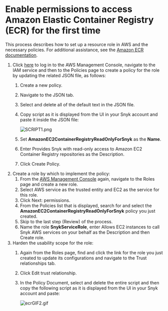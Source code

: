 # Enable permissions to access Amazon Elastic Container Registry \(ECR\) for the first time

This process describes how to set up a resource role in AWS and the necessary policies. For additional assistance, see the [Amazon ECR documentation](https://docs.aws.amazon.com/AmazonECR/latest/userguide/ecr_managed_policies.html).

1. Click [here](https://console.aws.amazon.com/iam/home?#/policies) to log in to the AWS Management Console, navigate to the IAM service and then to the Policies page to create a policy for the role by updating the related JSON file, as follows:
   1. Create a new policy.
   2. Navigate to the JSON tab.
   3. Select and delete all of the default text in the JSON file.
   4. Copy script as it is displayed from the UI in your Snyk account and paste it inside the JSON file:

      ![SCRIPT1.png](https://support.snyk.io/hc/article_attachments/360007065957/uuid-31a073be-e145-f147-01d8-f235026e0f0b-en.png)

   5. Set **AmazonEC2ContainerRegistryReadOnlyForSnyk** as the **Name**.
   6. Enter Provides Snyk with read-only access to Amazon EC2 Container Registry repositories as the Description.
   7. Click Create Policy.
2. Create a role by which to implement the policy:
   1. From the [AWS Management Console](https://aws.amazon.com/console/) again, navigate to the Roles page and create a new role.
   2. Select AWS service as the trusted entity and EC2 as the service for this role.
   3. Click Next: permissions.
   4. From the Policies list that is displayed, search for and select the **AmazonEC2ContainerRegistryReadOnlyForSnyk** policy you just created.
   5. Skip to the last step \(Review\) of the process.
   6. Name the role **SnykServiceRole**, enter Allows EC2 instances to call Snyk AWS services on your behalf as the Description and then Create role.
3. Harden the usability scope for the role:
   1. Again from the Roles page, find and click the link for the role you just created to update its configurations and navigate to the Trust relationships tab.
   2. Click Edit trust relationship.
   3. In the Policy Document, select and delete the entire script and then copy the following script as it is displayed from the UI in your Snyk account and paste:

      ![ecrGIF2.gif](https://support.snyk.io/hc/article_attachments/360007065977/uuid-4b683f44-0a5e-0d13-f369-f7edecf98ce9-en.gif)

